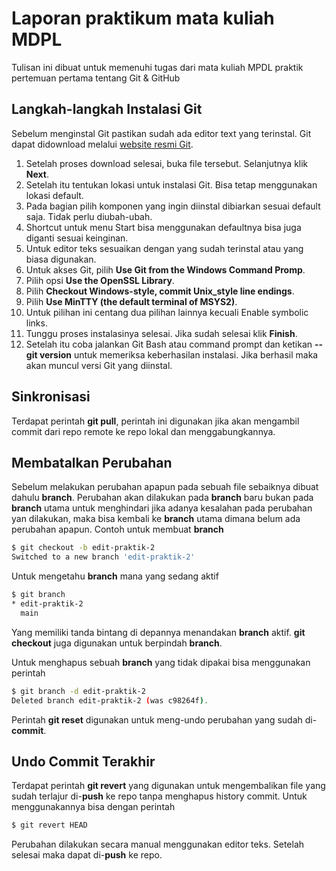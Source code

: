 # Laporan praktikum mata kuliah MDPL
Tulisan ini dibuat untuk memenuhi tugas dari mata kuliah MPDL praktik pertemuan pertama tentang Git & GitHub

## Langkah-langkah Instalasi Git
Sebelum menginstal Git pastikan sudah ada editor text yang terinstal. Git dapat didownload melalui [website resmi Git](https://git-scm.com/).

 1. Setelah proses download selesai,  buka file tersebut. Selanjutnya klik **Next**.
 2. Setelah itu tentukan lokasi untuk instalasi Git. Bisa tetap menggunakan lokasi default.
 3. Pada bagian pilih komponen yang ingin diinstal dibiarkan sesuai default saja. Tidak perlu diubah-ubah.
 4. Shortcut untuk menu Start bisa menggunakan defaultnya bisa juga diganti sesuai keinginan.
 5. Untuk editor teks sesuaikan dengan yang sudah terinstal atau yang biasa digunakan.
 6. Untuk akses Git, pilih **Use Git from the Windows Command Promp**.
 7. Pilih opsi **Use the OpenSSL Library**.
 8. Pilih **Checkout Windows-style, commit Unix_style line endings**.
 9. Pilih **Use MinTTY (the default terminal of MSYS2)**.
 10. Untuk pilihan ini centang dua pilihan lainnya kecuali Enable symbolic links.
 11. Tunggu proses instalasinya selesai. Jika sudah selesai klik **Finish**.
 12. Setelah itu coba jalankan Git Bash atau command prompt dan ketikan **--git version** untuk memeriksa keberhasilan instalasi. Jika berhasil maka akan muncul versi Git yang diinstal.

## Sinkronisasi
Terdapat perintah **git pull**, perintah ini digunakan jika akan mengambil commit dari repo remote ke repo lokal dan menggabungkannya.

## Membatalkan Perubahan
Sebelum melakukan perubahan apapun pada sebuah file sebaiknya dibuat dahulu **branch**. Perubahan akan dilakukan pada **branch** baru bukan pada **branch** utama untuk menghindari jika adanya kesalahan pada perubahan yan dilakukan, maka bisa kembali ke **branch** utama dimana belum ada perubahan apapun.
Contoh untuk membuat **branch**

```bash
$ git checkout -b edit-praktik-2
Switched to a new branch 'edit-praktik-2'
```
Untuk mengetahu **branch** mana yang sedang aktif

```bash
$ git branch
* edit-praktik-2
  main
```
Yang memiliki tanda bintang di depannya menandakan **branch** aktif. **git checkout** juga digunakan untuk berpindah **branch**.

Untuk menghapus sebuah **branch** yang tidak dipakai bisa menggunakan perintah 

```bash
$ git branch -d edit-praktik-2
Deleted branch edit-praktik-2 (was c98264f).
```

Perintah **git reset** digunakan untuk meng-undo perubahan yang sudah di-**commit**.

## Undo Commit Terakhir
Terdapat perintah **git revert** yang digunakan untuk mengembalikan file yang sudah terlajur di-**push** ke repo tanpa menghapus history commit. Untuk menggunakannya bisa dengan perintah 

```bash
$ git revert HEAD
```

Perubahan dilakukan secara manual menggunakan editor teks. Setelah selesai maka dapat di-**push** ke repo.